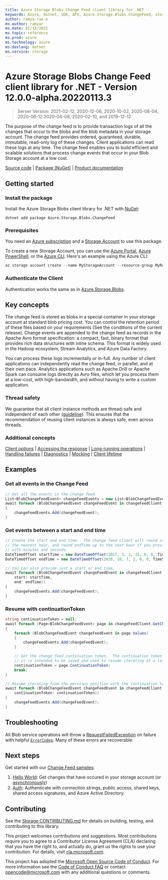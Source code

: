 ```yaml
---
title: Azure Storage Blobs Change Feed client library for .NET
keywords: Azure, dotnet, SDK, API, Azure.Storage.Blobs.ChangeFeed, storage
author: ramya-rao-a
ms.author: ramyar
ms.date: 01/13/2022
ms.topic: reference
ms.prod: azure
ms.technology: azure
ms.devlang: dotnet
ms.service: storage
---
```

# Azure Storage Blobs Change Feed client library for .NET - Version 12.0.0-alpha.20220113.3 


> Server Version: 2021-02-12, 2020-12-06, 2020-10-02, 2020-08-04, 2020-06-12 2020-04-08, 2020-02-10, and 2019-12-12

The purpose of the change feed is to provide transaction logs of all the changes that occur to
the blobs and the blob metadata in your storage account. The change feed provides ordered,
guaranteed, durable, immutable, read-only log of these changes. Client applications can read these
logs at any time. The change feed enables you to build efficient and scalable solutions that
process change events that occur in your Blob Storage account at a low cost.

[Source code][source] | [Package (NuGet)][package] | [Product documentation][product_docs]

## Getting started

### Install the package

Install the Azure Storage Blobs client library for .NET with [NuGet][nuget]:

```dotnetcli
dotnet add package Azure.Storage.Blobs.ChangeFeed
```

### Prerequisites

You need an [Azure subscription][azure_sub] and a
[Storage Account][storage_account_docs] to use this package.

To create a new Storage Account, you can use the [Azure Portal][storage_account_create_portal],
[Azure PowerShell][storage_account_create_ps], or the [Azure CLI][storage_account_create_cli].
Here's an example using the Azure CLI:

```Powershell
az storage account create --name MyStorageAccount --resource-group MyResourceGroup --location westus --sku Standard_LRS
```

### Authenticate the Client

Authentication works the same as in [Azure.Storage.Blobs][authenticating_with_blobs].

## Key concepts

The change feed is stored as blobs in a special container in your storage account at standard blob
pricing cost. You can control the retention period of these files based on your requirements
(See the conditions of the current release). Change events are appended to the change feed as records
in the Apache Avro format specification: a compact, fast, binary format that provides rich data structures
with inline schema. This format is widely used in the Hadoop ecosystem, Stream Analytics, and Azure Data
Factory.

You can process these logs incrementally or in-full. Any number of client applications can independently
read the change feed, in parallel, and at their own pace. Analytics applications such as Apache Drill or
Apache Spark can consume logs directly as Avro files, which let you process them at a low-cost, with
high-bandwidth, and without having to write a custom application.

### Thread safety
We guarantee that all client instance methods are thread-safe and independent of each other ([guideline](https://azure.github.io/azure-sdk/dotnet_introduction.html#dotnet-service-methods-thread-safety)). This ensures that the recommendation of reusing client instances is always safe, even across threads.

### Additional concepts
<!-- CLIENT COMMON BAR -->
[Client options](https://github.com/Azure/azure-sdk-for-net/blob/main/sdk/core/Azure.Core/README.md#configuring-service-clients-using-clientoptions) |
[Accessing the response](https://github.com/Azure/azure-sdk-for-net/blob/main/sdk/core/Azure.Core/README.md#accessing-http-response-details-using-responset) |
[Long-running operations](https://github.com/Azure/azure-sdk-for-net/blob/main/sdk/core/Azure.Core/README.md#consuming-long-running-operations-using-operationt) |
[Handling failures](https://github.com/Azure/azure-sdk-for-net/blob/main/sdk/core/Azure.Core/README.md#reporting-errors-requestfailedexception) |
[Diagnostics](https://github.com/Azure/azure-sdk-for-net/blob/main/sdk/core/Azure.Core/samples/Diagnostics.md) |
[Mocking](https://github.com/Azure/azure-sdk-for-net/blob/main/sdk/core/Azure.Core/README.md#mocking) |
[Client lifetime](https://devblogs.microsoft.com/azure-sdk/lifetime-management-and-thread-safety-guarantees-of-azure-sdk-net-clients/)
<!-- CLIENT COMMON BAR -->

## Examples

### Get all events in the Change Feed
```C# Snippet:SampleSnippetsChangeFeed_GetAllEvents
// Get all the events in the change feed.
List<BlobChangeFeedEvent> changeFeedEvents = new List<BlobChangeFeedEvent>();
await foreach (BlobChangeFeedEvent changeFeedEvent in changeFeedClient.GetChangesAsync())
{
    changeFeedEvents.Add(changeFeedEvent);
}
```

### Get events between a start and end time
```C# Snippet:SampleSnippetsChangeFeed_GetEventsBetweenStartAndEndTime
// Create the start and end time.  The change feed client will round start time down to
// the nearest hour, and round endTime up to the next hour if you provide DateTimeOffsets
// with minutes and seconds.
DateTimeOffset startTime = new DateTimeOffset(2017, 3, 2, 15, 0, 0, TimeSpan.Zero);
DateTimeOffset endTime = new DateTimeOffset(2020, 10, 7, 2, 0, 0, TimeSpan.Zero);

// You can also provide just a start or end time.
await foreach (BlobChangeFeedEvent changeFeedEvent in changeFeedClient.GetChangesAsync(
    start: startTime,
    end: endTime))
{
    changeFeedEvents.Add(changeFeedEvent);
}
```

### Resume with continuationToken 
```C# Snippet:SampleSnippetsChangeFeed_ResumeWithCursor
string continuationToken = null;
await foreach (Page<BlobChangeFeedEvent> page in changeFeedClient.GetChangesAsync().AsPages(pageSizeHint: 10))
{
    foreach (BlobChangeFeedEvent changeFeedEvent in page.Values)
    {
        changeFeedEvents.Add(changeFeedEvent);
    }

    // Get the change feed continuation token.  The continuation token is not required to get each page of events,
    // it is intended to be saved and used to resume iterating at a later date.
    continuationToken = page.ContinuationToken;
    break;
}

// Resume iterating from the pervious position with the continuation token.
await foreach (BlobChangeFeedEvent changeFeedEvent in changeFeedClient.GetChangesAsync(
    continuationToken: continuationToken))
{
    changeFeedEvents.Add(changeFeedEvent);
}
```

## Troubleshooting
All Blob service operations will throw a
[RequestFailedException][RequestFailedException] on failure with
helpful [`ErrorCode`s][error_codes].  Many of these errors are recoverable.

## Next steps

Get started with our [Change Feed samples][samples]:

1. [Hello World](https://github.com/Azure/azure-sdk-for-net/blob/main/sdk/storage/Azure.Storage.Blobs.ChangeFeed/samples/Sample01a_HelloWorld.cs): Get changes that have occured in your storage account (or [asynchronously](https://github.com/Azure/azure-sdk-for-net/blob/main/sdk/storage/Azure.Storage.Blobs.ChangeFeed/samples/Sample01b_HelloWorldAsync.cs))
2. [Auth](https://github.com/Azure/azure-sdk-for-net/blob/main/sdk/storage/Azure.Storage.Blobs.ChangeFeed/samples/Sample02_Auth.cs): Authenticate with connection strings, public access, shared keys, shared access signatures, and Azure Active Directory.


## Contributing

See the [Storage CONTRIBUTING.md][storage_contrib] for details on building,
testing, and contributing to this library.

This project welcomes contributions and suggestions.  Most contributions require
you to agree to a Contributor License Agreement (CLA) declaring that you have
the right to, and actually do, grant us the rights to use your contribution. For
details, visit [cla.microsoft.com][cla].

This project has adopted the [Microsoft Open Source Code of Conduct][coc].
For more information see the [Code of Conduct FAQ][coc_faq]
or contact [opencode@microsoft.com][coc_contact] with any
additional questions or comments.

<!-- LINKS -->
[source]: https://github.com/Azure/azure-sdk-for-net/tree/main/sdk/storage/Azure.Storage.Blobs.ChangeFeed/src
[package]: https://www.nuget.org/packages/Azure.Storage.Blobs.ChangeFeed/
[product_docs]: https://docs.microsoft.com/azure/storage/blobs/storage-blob-change-feed
[azure_sub]: https://azure.microsoft.com/free/dotnet/
[nuget]: https://www.nuget.org/
[storage_account_docs]: https://docs.microsoft.com/azure/storage/common/storage-account-overview
[storage_account_create_ps]: https://docs.microsoft.com/azure/storage/common/storage-quickstart-create-account?tabs=azure-powershell
[storage_account_create_cli]: https://docs.microsoft.com/azure/storage/common/storage-quickstart-create-account?tabs=azure-cli
[storage_account_create_portal]: https://docs.microsoft.com/azure/storage/common/storage-quickstart-create-account?tabs=azure-portal
[authenticating_with_blobs]: https://github.com/Azure/azure-sdk-for-net/blob/main/sdk/storage/Azure.Storage.Blobs/samples/Sample02_Auth.cs
[RequestFailedException]: https://github.com/Azure/azure-sdk-for-net/tree/main/sdk/core/Azure.Core/src/RequestFailedException.cs
[error_codes]: https://docs.microsoft.com/rest/api/storageservices/blob-service-error-codes
[samples]: https://github.com/Azure/azure-sdk-for-net/blob/main/sdk/storage/Azure.Storage.Blobs.ChangeFeed/samples/
[storage_contrib]: https://github.com/Azure/azure-sdk-for-net/blob/main/sdk/storage/CONTRIBUTING.md
[cla]: https://cla.microsoft.com
[coc]: https://opensource.microsoft.com/codeofconduct/
[coc_faq]: https://opensource.microsoft.com/codeofconduct/faq/
[coc_contact]: mailto:opencode@microsoft.com


